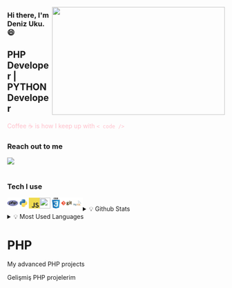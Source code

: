 <img src="https://tenor.com/view/peter-parker-tobey-maguire-spiderman-gif-23576210" 
align="right" width="400" height="250">

### Hi there, I'm Deniz Uku. 😄

## PHP Developer | PYTHON Developer

<font color="pink">Coffee ☕ is how I keep up with `< code />` </font>

### Reach out to me

[<img  width="22" src="https://unpkg.com/browse/simple-icons@4.25.0/icons/linkedin.svg" align="left" />][linkedin]

<br />
<br />

### Tech I use

<img align="left"  src="https://raw.githubusercontent.com/github/explore/80688e429a7d4ef2fca1e82350fe8e3517d3494d/topics/php/php.png" width="25" height="25" />
<img align="left" src="https://raw.githubusercontent.com/github/explore/80688e429a7d4ef2fca1e82350fe8e3517d3494d/topics/python/python.png" width="25" height="25" />
<img align="left" src="https://raw.githubusercontent.com/github/explore/80688e429a7d4ef2fca1e82350fe8e3517d3494d/topics/javascript/javascript.png" width="25" height="25" />
<img align="left" src="https://raw.githubusercontent.com/github/explore/80688e429a7d4ef2fca1e82350fe8e3517d3494d/topics/c#/c#.png" width="25" height="25" />
<img align="left" src="https://raw.githubusercontent.com/github/explore/80688e429a7d4ef2fca1e82350fe8e3517d3494d/topics/css/css.png" width="25" height="25" />
<img align="left" src="https://raw.githubusercontent.com/github/explore/80688e429a7d4ef2fca1e82350fe8e3517d3494d/topics/git/git.png" width="25" height="25" />
<img align="left" src="https://raw.githubusercontent.com/github/explore/80688e429a7d4ef2fca1e82350fe8e3517d3494d/topics/mysql/mysql.png" width="25" height="25" />

<br />

<details>
<summary>💡 Github Stats</summary>
<img src="https://github-readme-stats.vercel.app/api?username=Dennisz34&theme=radical" >
</details>

<details>
<summary>💡  Most Used Languages</summary>
<img src="https://github-readme-stats.vercel.app/api/top-langs/?username=Dennisz34&layout=compact" >
</details>


[linkedin]: https://www.linkedin.com/in/deniz-uku-b15052210/

# PHP
My advanced PHP projects                                                                                                                                                                                                                                                                                                                                                                                                                                                                                                                                        
                                                                                                        
Gelişmiş PHP projelerim
